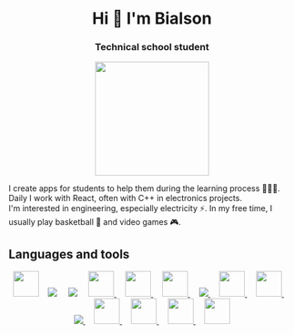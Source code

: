 <h1 align="center">Hi 👋 I'm Bialson </h1>

<h3 align="center">Technical school student</h3>

<p align="center"><img src='https://user-images.githubusercontent.com/78564805/178810387-de0264ea-b398-4e70-b405-1f6c14a2fd81.svg' width=200/></p>

I create apps for students to help them during the learning process 🧑🏻‍🎓. Daily I work with React, often with C++ in electronics projects. 
<br>I'm interested in engineering, especially electricity ⚡. In my free time, I usually play basketball 🏀 and video games 🎮.

Languages and tools
----------------------------
<p align="center"> 
    <a href="https://pl.reactjs.org/" target="_blank"> <img src="https://img.icons8.com/color/344/react-native.png" width=45 height=45/></a>&nbsp;&nbsp;&nbsp;
    <a href="https://www.typescriptlang.org/" target="_blank"> <img src="https://img.icons8.com/color/48/000000/typescript.png"/></a> &nbsp;&nbsp;&nbsp;
    <a href="https://developer.mozilla.org/en-US/docs/Web/JavaScript" target="_blank"> <img src="https://img.icons8.com/color/48/000000/javascript.png"/></a> &nbsp;&nbsp;&nbsp;
    <a href="https://isocpp.org/" target="_blank"> <img src="https://img.icons8.com/color/344/c-plus-plus-logo.png" width=45 height=45/> </a>&nbsp;&nbsp;&nbsp;
    <a href="https://www.arduino.cc/" target="_blank"> <img src="https://img.icons8.com/fluency/344/arduino.png" width=45 height=45/> </a>&nbsp;&nbsp;&nbsp;
    <a href="https://www.autodesk.pl/products/autocad/overview?term=1-YEAR&tab=subscription" target="_blank"> <img src="https://img.icons8.com/fluency/344/autocad.png" width=45 height=45/> </a>&nbsp;&nbsp;&nbsp;
    <a href="https://www.mysql.com/" target="_blank"> <img src="https://img.icons8.com/fluent/50/000000/mysql-logo.png"/> </a>&nbsp;&nbsp;&nbsp;
    <a href="https://visualstudio.microsoft.com/pl/" target="_blank"> <img src="https://img.icons8.com/fluency/344/visual-studio-code-2019.png" width=45 height=45/> </a>&nbsp;&nbsp;&nbsp;
    <a href="https://code.visualstudio.com/" target="_blank"> <img src="https://img.icons8.com/color/344/visual-studio--v2.png" width=45 height=45/> </a>&nbsp;&nbsp;&nbsp;
    <a href="https://git-scm.com/" target="_blank"> <img src="https://img.icons8.com/color/48/000000/git.png"/> </a>&nbsp;&nbsp;&nbsp; 
    <a href="https://www.figma.com/" target="_blank"> <img src="https://img.icons8.com/color/344/figma--v1.png" width=45 height=45/> </a>&nbsp;&nbsp;&nbsp;
    <a href="https://www.microsoft.com/pl-pl/software-download/windows11" target="_blank"> <img src="https://img.icons8.com/color/344/windows-11.png" width=45   height=45/> </a>&nbsp;&nbsp;&nbsp;
    <a href="https://ubuntu.com/download" target="_blank"> <img src="https://img.icons8.com/color/344/ubuntu.png" width=45   height=45/> </a>&nbsp;&nbsp;&nbsp;
    <a href="https://github.com/microsoft/terminal" target="_blank"> <img src="https://img.icons8.com/fluency/344/console.png" width=45 height=45/> </a>
</p>


<!---
Bialson/Bialson is a ✨ special ✨ repository because its `README.md` (this file) appears on your GitHub profile.
You can click the Preview link to take a look at your changes.
--->
